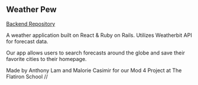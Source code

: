 ## Weather Pew 

[Backend Repository](https://github.com/AyyLam/WeatherPew-backend)

A weather application built on React & Ruby on Rails. Utilizes Weatherbit API for forecast data. 

Our app allows users to search forecasts around the globe and save their favorite cities to their homepage.

Made by Anthony Lam and Malorie Casimir for our Mod 4 Project at The Flatiron School //
